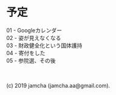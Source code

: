 

# 予定

01 - Googleカレンダー  
02 - 姿が見えなくなる  
03 - 財政健全化という国体護持  
04 - 寄付をした  
05 - 参院選、その後

<br>
<br>
(c) 2019 jamcha (jamcha.aa@gmail.com).

